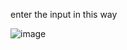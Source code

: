 enter the input in this way

![image](https://user-images.githubusercontent.com/108188310/185800531-de4b7be5-c1cc-4a1d-ac77-018e2b7251ad.png)

